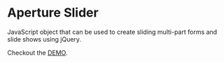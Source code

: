 # Aperture Slider

JavaScript object that can be used to create sliding multi-part forms and slide shows using jQuery.

Checkout the [DEMO](http://rodmcnew.com/aperture-slider/demo.html).
